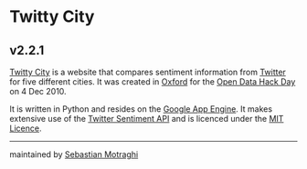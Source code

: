 Twitty City
===========
v2.2.1
----
[Twitty City][site] is a website that compares sentiment information from [Twitter][twitter] for five different cities. It was created in [Oxford][oxf] for the [Open Data Hack Day][hackday] on 4 Dec 2010.

It is written in Python and resides on the [Google App Engine][gae]. It makes extensive use of the [Twitter Sentiment API][sentiment] and is licenced under the [MIT Licence][mit].


---
maintained by [Sebastian Motraghi][me]

[site]: http://www.twitty-city.co.uk
[hackday]: http://lanyrd.com/2010/oxford-open-data-hack-day/
[oxf]: http://en.wikipedia.org/wiki/Oxford
[gae]: http://code.google.com/appengine/
[sentiment]: http://twittersentiment.appspot.com/
[twitter]: http://twitter.com
[me]: http://twitter.com/seb_m
[mit]: http://en.wikipedia.org/wiki/MIT_License
